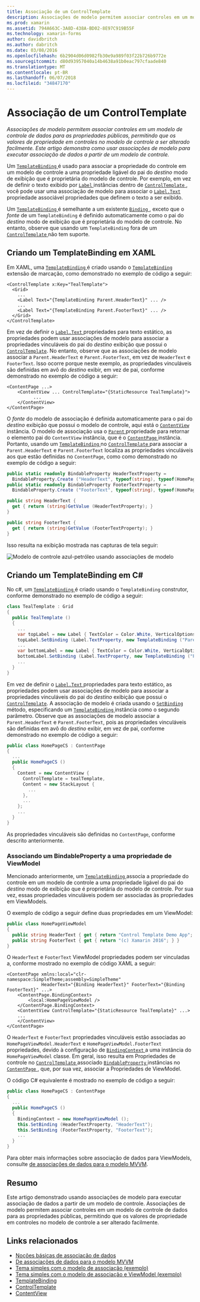 ```yaml
---
title: Associação de um ControlTemplate
description: Associações de modelo permitem associar controles em um modelo de controle de dados para as propriedades públicas, permitindo que os valores de propriedade em controles no modelo de controle a ser alterado facilmente. Este artigo demonstra como usar associações de modelo para executar associação de dados a partir de um modelo de controle.
ms.prod: xamarin
ms.assetid: 794A663C-3A8D-438A-BD02-8E97C919B55F
ms.technology: xamarin-forms
author: davidbritch
ms.author: dabritch
ms.date: 03/08/2016
ms.openlocfilehash: 6b2904d06d0982fb30e9a989f03f22b726b9772e
ms.sourcegitcommit: d80d93957040a14b4638a91b0eac797cfaade840
ms.translationtype: MT
ms.contentlocale: pt-BR
ms.lasthandoff: 06/07/2018
ms.locfileid: "34847170"
---
```

# <a name="binding-from-a-controltemplate"></a>Associação de um ControlTemplate

_Associações de modelo permitem associar controles em um modelo de controle de dados para as propriedades públicas, permitindo que os valores de propriedade em controles no modelo de controle a ser alterado facilmente. Este artigo demonstra como usar associações de modelo para executar associação de dados a partir de um modelo de controle._

Um [ `TemplateBinding` ](https://developer.xamarin.com/api/type/Xamarin.Forms.TemplateBinding/) é usado para associar a propriedade do controle em um modelo de controle a uma propriedade ligável do pai do *destino* modo de exibição que é proprietária do modelo de controle. Por exemplo, em vez de definir o texto exibido por [ `Label` ](https://developer.xamarin.com/api/type/Xamarin.Forms.Label/) instâncias dentro de [ `ControlTemplate` ](https://developer.xamarin.com/api/type/Xamarin.Forms.ControlTemplate/), você pode usar uma associação de modelo para associar o [ `Label.Text` ](https://developer.xamarin.com/api/property/Xamarin.Forms.Label.Text/) propriedade associável propriedades que definem o texto a ser exibido.

Um [ `TemplateBinding` ](https://developer.xamarin.com/api/type/Xamarin.Forms.TemplateBinding/) é semelhante a um existente [ `Binding` ](https://developer.xamarin.com/api/type/Xamarin.Forms.Binding/), exceto que o *fonte* de um `TemplateBinding` é definido automaticamente como o pai do *destino* modo de exibição que é proprietária do modelo de controle. No entanto, observe que usando um `TemplateBinding` fora de um [ `ControlTemplate` ](https://developer.xamarin.com/api/type/Xamarin.Forms.ControlTemplate/) não tem suporte.

## <a name="creating-a-templatebinding-in-xaml"></a>Criando um TemplateBinding em XAML

Em XAML, uma [ `TemplateBinding` ](https://developer.xamarin.com/api/type/Xamarin.Forms.TemplateBinding/) é criado usando o [ `TemplateBinding` ](https://developer.xamarin.com/api/type/Xamarin.Forms.Xaml.TemplateBindingExtension/) extensão de marcação, como demonstrado no exemplo de código a seguir:

```xaml
<ControlTemplate x:Key="TealTemplate">
  <Grid>
    ...
    <Label Text="{TemplateBinding Parent.HeaderText}" ... />
    ...
    <Label Text="{TemplateBinding Parent.FooterText}" ... />
  </Grid>
</ControlTemplate>
```

Em vez de definir o [ `Label.Text` ](https://developer.xamarin.com/api/property/Xamarin.Forms.Label.Text/) propriedades para texto estático, as propriedades podem usar associações de modelo para associar a propriedades vinculáveis do pai do *destino* exibição que possui o [ `ControlTemplate`](https://developer.xamarin.com/api/type/Xamarin.Forms.ControlTemplate/). No entanto, observe que as associações de modelo associar a `Parent.HeaderText` e `Parent.FooterText`, em vez de `HeaderText` e `FooterText`. Isso ocorre porque neste exemplo, as propriedades vinculáveis são definidas em avô do *destino* exibir, em vez de pai, conforme demonstrado no exemplo de código a seguir:

```xaml
<ContentPage ...>
    <ContentView ... ControlTemplate="{StaticResource TealTemplate}">
          ...
    </ContentView>
</ContentPage>
```

O *fonte* do modelo de associação é definida automaticamente para o pai do *destino* exibição que possui o modelo de controle, aqui está o [ `ContentView` ](https://developer.xamarin.com/api/type/Xamarin.Forms.ContentView/) instância. O modelo de associação usa o [ `Parent` ](https://developer.xamarin.com/api/property/Xamarin.Forms.Element.Parent/) propriedade para retornar o elemento pai do `ContentView` instância, que é o [ `ContentPage` ](https://developer.xamarin.com/api/type/Xamarin.Forms.ContentPage/) instância. Portanto, usando um [ `TemplateBinding` ](https://developer.xamarin.com/api/type/Xamarin.Forms.TemplateBinding/) no [ `ControlTemplate` ](https://developer.xamarin.com/api/type/Xamarin.Forms.ControlTemplate/) para associar a `Parent.HeaderText` e `Parent.FooterText` localiza as propriedades vinculáveis aos que estão definidas no `ContentPage`, como como demonstrado no exemplo de código a seguir:

```csharp
public static readonly BindableProperty HeaderTextProperty =
  BindableProperty.Create ("HeaderText", typeof(string), typeof(HomePage), "Control Template Demo App");
public static readonly BindableProperty FooterTextProperty =
  BindableProperty.Create ("FooterText", typeof(string), typeof(HomePage), "(c) Xamarin 2016");

public string HeaderText {
  get { return (string)GetValue (HeaderTextProperty); }
}

public string FooterText {
  get { return (string)GetValue (FooterTextProperty); }
}
```

Isso resulta na exibição mostrada nas capturas de tela seguir:

![](template-binding-images/teal-theme.png "Modelo de controle azul-petróleo usando associações de modelo")

## <a name="creating-a-templatebinding-in-c35"></a>Criando um TemplateBinding em C&#35;

No c#, um [ `TemplateBinding` ](https://developer.xamarin.com/api/type/Xamarin.Forms.TemplateBinding/) é criado usando o `TemplateBinding` construtor, conforme demonstrado no exemplo de código a seguir:

```csharp
class TealTemplate : Grid
{
  public TealTemplate ()
  {
    ...
    var topLabel = new Label { TextColor = Color.White, VerticalOptions = LayoutOptions.Center };
    topLabel.SetBinding (Label.TextProperty, new TemplateBinding ("Parent.HeaderText"));
    ...
    var bottomLabel = new Label { TextColor = Color.White, VerticalOptions = LayoutOptions.Center };
    bottomLabel.SetBinding (Label.TextProperty, new TemplateBinding ("Parent.FooterText"));
    ...
  }
}
```

Em vez de definir o [ `Label.Text` ](https://developer.xamarin.com/api/property/Xamarin.Forms.Label.Text/) propriedades para texto estático, as propriedades podem usar associações de modelo para associar a propriedades vinculáveis do pai do *destino* exibição que possui o [ `ControlTemplate`](https://developer.xamarin.com/api/type/Xamarin.Forms.ControlTemplate/). A associação de modelo é criada usando o [ `SetBinding` ](https://developer.xamarin.com/api/member/Xamarin.Forms.BindableObject.SetBinding/p/Xamarin.Forms.BindableProperty/Xamarin.Forms.BindingBase/) método, especificando um [ `TemplateBinding` ](https://developer.xamarin.com/api/type/Xamarin.Forms.TemplateBinding/) instância como o segundo parâmetro. Observe que as associações de modelo associar a `Parent.HeaderText` e `Parent.FooterText`, pois as propriedades vinculáveis são definidas em avô do *destino* exibir, em vez de pai, conforme demonstrado no exemplo de código a seguir:

```csharp
public class HomePageCS : ContentPage
{
  ...
  public HomePageCS ()
  {
    Content = new ContentView {
      ControlTemplate = tealTemplate,
      Content = new StackLayout {
        ...
      },
      ...
    };
    ...
  }
}
```

As propriedades vinculáveis são definidas no `ContentPage`, conforme descrito anteriormente.

### <a name="binding-a-bindableproperty-to-a-viewmodel-property"></a>Associando um BindableProperty a uma propriedade de ViewModel

Mencionado anteriormente, um [ `TemplateBinding` ](https://developer.xamarin.com/api/type/Xamarin.Forms.TemplateBinding/) associa a propriedade do controle em um modelo de controle a uma propriedade ligável do pai do *destino* modo de exibição que é proprietária do modelo de controle. Por sua vez, essas propriedades vinculáveis podem ser associadas às propriedades em ViewModels.

O exemplo de código a seguir define duas propriedades em um ViewModel:

```csharp
public class HomePageViewModel
{
  public string HeaderText { get { return "Control Template Demo App"; } }
  public string FooterText { get { return "(c) Xamarin 2016"; } }
}
```

O `HeaderText` e `FooterText` ViewModel propriedades podem ser vinculadas a, conforme mostrado no exemplo de código XAML a seguir:

```xaml
<ContentPage xmlns:local="clr-namespace:SimpleTheme;assembly=SimpleTheme"
             HeaderText="{Binding HeaderText}" FooterText="{Binding FooterText}" ...>
    <ContentPage.BindingContext>
        <local:HomePageViewModel />
    </ContentPage.BindingContext>
    <ContentView ControlTemplate="{StaticResource TealTemplate}" ...>
    ...
    </ContentView>
</ContentPage>
```

O `HeaderText` e `FooterText` propriedades vinculáveis estão associadas ao `HomePageViewModel.HeaderText` e `HomePageViewModel.FooterText` propriedades, devido à configuração de [ `BindingContext` ](https://developer.xamarin.com/api/property/Xamarin.Forms.BindableObject.BindingContext/) a uma instância do `HomePageViewModel` classe. Em geral, isso resulta em Propriedades de controle no [ `ControlTemplate` ](https://developer.xamarin.com/api/type/Xamarin.Forms.ControlTemplate/) associado [ `BindableProperty` ](https://developer.xamarin.com/api/type/Xamarin.Forms.BindableProperty/) instâncias no [ `ContentPage` ](https://developer.xamarin.com/api/type/Xamarin.Forms.ContentPage/), que, por sua vez, associar a Propriedades de ViewModel.

O código C# equivalente é mostrado no exemplo de código a seguir:

```csharp
public class HomePageCS : ContentPage
{
  ...
  public HomePageCS ()
  {
    BindingContext = new HomePageViewModel ();
    this.SetBinding (HeaderTextProperty, "HeaderText");
    this.SetBinding (FooterTextProperty, "FooterText");
    ...
  }
}
```

Para obter mais informações sobre associação de dados para ViewModels, consulte [de associações de dados para o modelo MVVM](~/xamarin-forms/xaml/xaml-basics/data-bindings-to-mvvm.md).

## <a name="summary"></a>Resumo

Este artigo demonstrado usando associações de modelo para executar associação de dados a partir de um modelo de controle. Associações de modelo permitem associar controles em um modelo de controle de dados para as propriedades públicas, permitindo que os valores de propriedade em controles no modelo de controle a ser alterado facilmente.



## <a name="related-links"></a>Links relacionados

- [Noções básicas de associação de dados](~/xamarin-forms/xaml/xaml-basics/data-binding-basics.md)
- [De associações de dados para o modelo MVVM](~/xamarin-forms/xaml/xaml-basics/data-bindings-to-mvvm.md)
- [Tema simples com o modelo de associação (exemplo)](https://developer.xamarin.com/samples/xamarin-forms/templates/controltemplates/simplethemewithtemplatebinding/)
- [Tema simples com o modelo de associação e ViewModel (exemplo)](https://developer.xamarin.com/samples/xamarin-forms/templates/controltemplates/simplethemewithtemplatebindingandviewmodel/)
- [TemplateBinding](https://developer.xamarin.com/api/type/Xamarin.Forms.TemplateBinding/)
- [ControlTemplate](https://developer.xamarin.com/api/type/Xamarin.Forms.ControlTemplate/)
- [ContentView](https://developer.xamarin.com/api/type/Xamarin.Forms.ContentView/)
